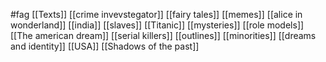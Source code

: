 #fag 
[[Texts]]
[[crime invevstegator]]
[[fairy tales]]
[[memes]]
[[alice in wonderland]]
[[india]]
[[slaves]]
[[Titanic]]
[[mysteries]]
[[role models]]
[[The american dream]]
[[serial killers]]
[[outlines]]
[[minorities]]
[[dreams and identity]]
[[USA]]
[[Shadows of the past]]